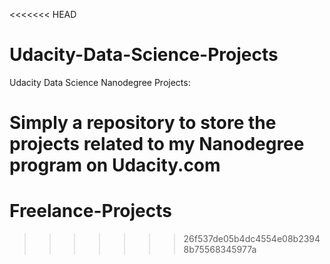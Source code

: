 <<<<<<< HEAD
# Udacity-Data-Science-Projects
Udacity Data Science Nanodegree Projects:

Simply a repository to store the projects related to my Nanodegree program on Udacity.com
=======
# Freelance-Projects
>>>>>>> 26f537de05b4dc4554e08b23948b75568345977a
